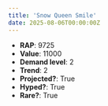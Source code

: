 ```yaml
---
title: 'Snow Queen Smile'
date: 2025-08-06T00:00:00Z
---
```

- **RAP**: 9725
- **Value**: 11000
- **Demand level**: 2
- **Trend**: 2
- **Projected?**: True
- **Hyped?**: True
- **Rare?**: True
